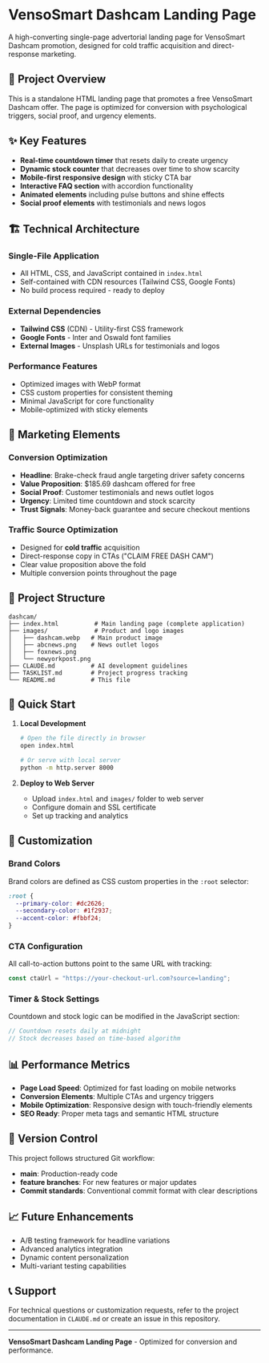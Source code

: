 # VensoSmart Dashcam Landing Page

A high-converting single-page advertorial landing page for VensoSmart Dashcam promotion, designed for cold traffic acquisition and direct-response marketing.

## 🚗 Project Overview

This is a standalone HTML landing page that promotes a free VensoSmart Dashcam offer. The page is optimized for conversion with psychological triggers, social proof, and urgency elements.

## ✨ Key Features

- **Real-time countdown timer** that resets daily to create urgency
- **Dynamic stock counter** that decreases over time to show scarcity
- **Mobile-first responsive design** with sticky CTA bar
- **Interactive FAQ section** with accordion functionality
- **Animated elements** including pulse buttons and shine effects
- **Social proof elements** with testimonials and news logos

## 🏗️ Technical Architecture

### Single-File Application
- All HTML, CSS, and JavaScript contained in `index.html`
- Self-contained with CDN resources (Tailwind CSS, Google Fonts)
- No build process required - ready to deploy

### External Dependencies
- **Tailwind CSS** (CDN) - Utility-first CSS framework
- **Google Fonts** - Inter and Oswald font families
- **External Images** - Unsplash URLs for testimonials and logos

### Performance Features
- Optimized images with WebP format
- CSS custom properties for consistent theming
- Minimal JavaScript for core functionality
- Mobile-optimized with sticky elements

## 🎯 Marketing Elements

### Conversion Optimization
- **Headline**: Brake-check fraud angle targeting driver safety concerns
- **Value Proposition**: $185.69 dashcam offered for free
- **Social Proof**: Customer testimonials and news outlet logos
- **Urgency**: Limited time countdown and stock scarcity
- **Trust Signals**: Money-back guarantee and secure checkout mentions

### Traffic Source Optimization
- Designed for **cold traffic** acquisition
- Direct-response copy in CTAs ("CLAIM FREE DASH CAM")
- Clear value proposition above the fold
- Multiple conversion points throughout the page

## 📁 Project Structure

```
dashcam/
├── index.html          # Main landing page (complete application)
├── images/             # Product and logo images
│   ├── dashcam.webp   # Main product image
│   ├── abcnews.png    # News outlet logos
│   ├── foxnews.png
│   └── newyorkpost.png
├── CLAUDE.md          # AI development guidelines
├── TASKLIST.md        # Project progress tracking
└── README.md          # This file
```

## 🚀 Quick Start

1. **Local Development**
   ```bash
   # Open the file directly in browser
   open index.html
   
   # Or serve with local server
   python -m http.server 8000
   ```

2. **Deploy to Web Server**
   - Upload `index.html` and `images/` folder to web server
   - Configure domain and SSL certificate
   - Set up tracking and analytics

## 🔧 Customization

### Brand Colors
Brand colors are defined as CSS custom properties in the `:root` selector:
```css
:root {
  --primary-color: #dc2626;
  --secondary-color: #1f2937;
  --accent-color: #fbbf24;
}
```

### CTA Configuration
All call-to-action buttons point to the same URL with tracking:
```javascript
const ctaUrl = "https://your-checkout-url.com?source=landing";
```

### Timer & Stock Settings
Countdown and stock logic can be modified in the JavaScript section:
```javascript
// Countdown resets daily at midnight
// Stock decreases based on time-based algorithm
```

## 📊 Performance Metrics

- **Page Load Speed**: Optimized for fast loading on mobile networks
- **Conversion Elements**: Multiple CTAs and urgency triggers
- **Mobile Optimization**: Responsive design with touch-friendly elements
- **SEO Ready**: Proper meta tags and semantic HTML structure

## 🔄 Version Control

This project follows structured Git workflow:
- **main**: Production-ready code
- **feature branches**: For new features or major updates
- **Commit standards**: Conventional commit format with clear descriptions

## 📈 Future Enhancements

- A/B testing framework for headline variations
- Advanced analytics integration
- Dynamic content personalization
- Multi-variant testing capabilities

## 📞 Support

For technical questions or customization requests, refer to the project documentation in `CLAUDE.md` or create an issue in this repository.

---

**VensoSmart Dashcam Landing Page** - Optimized for conversion and performance.